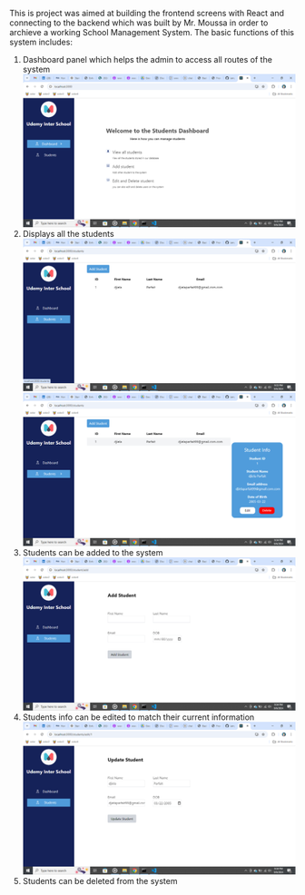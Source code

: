 This is project was aimed at building the frontend screens with React and connecting to the backend which was built by Mr. Moussa in order to archieve a working School Management System. The basic functions of this system includes:

1. Dashboard panel which helps the admin to access all routes of the system
![Alt text](/ss's/Screenshot%20(12).png)
2. Displays all the students
![Alt text](/ss's/Screenshot%20(13).png)
![Alt text](/ss's/Screenshot%20(14).png)
3. Students can be added to the system
![Alt text](/ss's/Screenshot%20(15).png)
4. Students info can be edited to match their current information
![Alt text](/ss's/Screenshot%20(16).png)
5. Students can be deleted from the system

